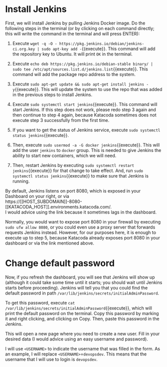 # Install Jenkins

First, we will install Jenkins by pulling Jenkins Docker image. Do the following steps in the terminal (or by clicking on each command directly; this will write the command in the terminal and will press ENTER):

1. Execute `wget -q -O - https://pkg.jenkins.io/debian/jenkins-ci.org.key | sudo apt-key add -`{{execute}}. This command will add the repository key to Ubuntu. It will print  `OK` in the terminal.

2. Execute `echo deb https://pkg.jenkins.io/debian-stable binary/ | sudo tee /etc/apt/sources.list.d/jenkins.list`{{execute}}. This command will add the package repo
address to the system.

3. Execute `sudo apt-get update && sudo apt-get install jenkins -y`{{execute}}. This will update the system to use the repo that was added in the previous steps to install Jenkins.

4. Execute `sudo systemctl start jenkins`{{execute}}. This command will start Jenkins. If this step does not work, please redo step 3 again and then continue to step 4 again, because Katacoda sometimes does not execute step 3 successfully from the first time.

5. If you want to get the status of Jenkins service, execute `sudo systemctl status jenkins`{{execute}}.

6. Then, execute `sudo usermod -a -G docker jenkins`{{execute}}. This will add the user `jenkins` to `docker` group. This is needed to give Jenkins the ability to start new containers, which we will need.

7. Then, restart Jenkins by executing `sudo systemctl restart jenkins`{{execute}} for that change to take effect. And, run `sudo systemctl status jenkins`{{execute}} to make sure that Jenkins is running.

By default, Jenkins listens on port 8080, which is exposed in your Dashboard on your right, or via   
https://[[HOST_SUBDOMAIN]]-8080-[[KATACODA_HOST]].environments.katacoda.com/.  
I would advice using the link because it sometimes lags in the dashboard.

Normally, you would want to expose port 8080 in your firewall by executing `sudo ufw allow 8080`, or you could even use a proxy server that forwards requests Jenkins instead. However, for our purposes here, it is enough to execute up to step 5, because Katacoda already exposes port 8080 in your dashboard or via the link mentioned above.

# Change default password

Now, if you refresh the dashboard, you will see that Jenkins will show up (although it could take some time until it starts; you should wait until Jenkins starts before proceeding). Jenkins will tell you that you could find the default password in path `/var/lib/jenkins/secrets/initialAdminPassword`.

To get this password, execute `cat /var/lib/jenkins/secrets/initialAdminPassword`{{execute}}, which will print the default password on the terminal. Copy this password by marking it and right clicking, and clicking on Copy. Then, paste this password in the Jenkins.

This will open a new page where you need to create a new user. Fill in your desired data (I would advice using an easy username and password).

I will use `<USERNAME>` to indicate the username that was filled in the form. As an example, I will replace `<USERNAME>`=`devopsdev`. This means that the username that I will use to login is `devopsdev`.
